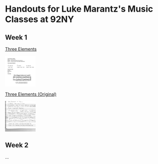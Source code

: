 # Handouts for Luke Marantz's Music Classes at 92NY

## Week 1

[Three Elements](https://github.com/lukemarantz/lukemarantz.github.io/blob/df6c80e88c5a6ab8a505ed297d7c4d5e26185c5c/Elements-of-Music.pdf)

<img src="./elements-of-music_thumb.png" width="100">

[Three Elements (Original)](https://github.com/lukemarantz/lukemarantz.github.io/blob/df6c80e88c5a6ab8a505ed297d7c4d5e26185c5c/elements-raw.pdf)

<img src="./elements-raw_thumb.png" width="100">

## Week 2
...

